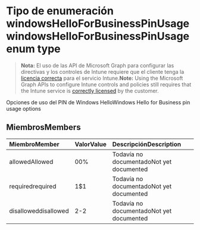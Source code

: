 # <a name="windowshelloforbusinesspinusage-enum-type"></a><span data-ttu-id="01c4e-101">Tipo de enumeración windowsHelloForBusinessPinUsage</span><span class="sxs-lookup"><span data-stu-id="01c4e-101">windowsHelloForBusinessPinUsage enum type</span></span>

> <span data-ttu-id="01c4e-102">**Nota:** El uso de las API de Microsoft Graph para configurar las directivas y los controles de Intune requiere que el cliente tenga la [licencia correcta](https://go.microsoft.com/fwlink/?linkid=839381) para el servicio Intune.</span><span class="sxs-lookup"><span data-stu-id="01c4e-102">**Note:** Using the Microsoft Graph APIs to configure Intune controls and policies still requires that the Intune service is [correctly licensed](https://go.microsoft.com/fwlink/?linkid=839381) by the customer.</span></span>

<span data-ttu-id="01c4e-103">Opciones de uso del PIN de Windows Hello</span><span class="sxs-lookup"><span data-stu-id="01c4e-103">Windows Hello for Business pin usage options</span></span>
## <a name="members"></a><span data-ttu-id="01c4e-104">Miembros</span><span class="sxs-lookup"><span data-stu-id="01c4e-104">Members</span></span>
|<span data-ttu-id="01c4e-105">Miembro</span><span class="sxs-lookup"><span data-stu-id="01c4e-105">Member</span></span>|<span data-ttu-id="01c4e-106">Valor</span><span class="sxs-lookup"><span data-stu-id="01c4e-106">Value</span></span>|<span data-ttu-id="01c4e-107">Descripción</span><span class="sxs-lookup"><span data-stu-id="01c4e-107">Description</span></span>|
|:---|:---|:---|
|<span data-ttu-id="01c4e-108">allowed</span><span class="sxs-lookup"><span data-stu-id="01c4e-108">Allowed</span></span>|<span data-ttu-id="01c4e-109">0</span><span class="sxs-lookup"><span data-stu-id="01c4e-109">0%</span></span>|<span data-ttu-id="01c4e-110">Todavía no documentado</span><span class="sxs-lookup"><span data-stu-id="01c4e-110">Not yet documented</span></span>|
|<span data-ttu-id="01c4e-111">required</span><span class="sxs-lookup"><span data-stu-id="01c4e-111">required</span></span>|<span data-ttu-id="01c4e-112">1</span><span class="sxs-lookup"><span data-stu-id="01c4e-112">$1</span></span>|<span data-ttu-id="01c4e-113">Todavía no documentado</span><span class="sxs-lookup"><span data-stu-id="01c4e-113">Not yet documented</span></span>|
|<span data-ttu-id="01c4e-114">disallowed</span><span class="sxs-lookup"><span data-stu-id="01c4e-114">disallowed</span></span>|<span data-ttu-id="01c4e-115">2</span><span class="sxs-lookup"><span data-stu-id="01c4e-115">-2</span></span>|<span data-ttu-id="01c4e-116">Todavía no documentado</span><span class="sxs-lookup"><span data-stu-id="01c4e-116">Not yet documented</span></span>|



